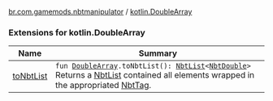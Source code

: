 [br.com.gamemods.nbtmanipulator](../index.md) / [kotlin.DoubleArray](./index.md)

### Extensions for kotlin.DoubleArray

| Name | Summary |
|---|---|
| [toNbtList](to-nbt-list.md) | `fun `[`DoubleArray`](https://kotlinlang.org/api/latest/jvm/stdlib/kotlin/-double-array/index.html)`.toNbtList(): `[`NbtList`](../-nbt-list/index.md)`<`[`NbtDouble`](../-nbt-double/index.md)`>`<br>Returns a [NbtList](../-nbt-list/index.md) contained all elements wrapped in the appropriated [NbtTag](../-nbt-tag/index.md). |
